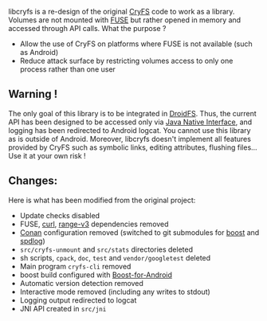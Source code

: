 libcryfs is a re-design of the original [CryFS](https://github.com/cryfs/cryfs) code to work as a library. Volumes are not mounted with [FUSE](https://www.kernel.org/doc/html/latest/filesystems/fuse.html) but rather opened in memory and accessed through API calls. What the purpose ?
- Allow the use of CryFS on platforms where FUSE is not available (such as Android)
- Reduce attack surface by restricting volumes access to only one process rather than one user

## Warning !
The only goal of this library is to be integrated in [DroidFS](https://forge.chapril.org/hardcoresushi/DroidFS). Thus, the current API has been designed to be accessed only via [Java Native Interface](https://docs.oracle.com/javase/8/docs/technotes/guides/jni), and logging has been redirected to Android logcat. You cannot use this library as is outside of Android. Moreover, libcryfs doesn't implement all features provided by CryFS such as symbolic links, editing attributes, flushing files... Use it at your own risk !

## Changes:
Here is what has been modified from the original project:
- Update checks disabled
- FUSE, [curl](https://curl.se), [range-v3](https://github.com/ericniebler/range-v3) dependencies removed
- [Conan](https://conan.io) configuration removed (switched to git submodules for [boost](https://www.boost.org) and [spdlog](https://github.com/gabime/spdlog))
- `src/cryfs-unmount` and `src/stats` directories deleted
- sh scripts, `cpack`, `doc`, `test` and `vendor/googletest` deleted
- Main program `cryfs-cli` removed
- boost build configured with [Boost-for-Android](https://github.com/moritz-wundke/Boost-for-Android)
- Automatic version detection removed
- Interactive mode removed (including any writes to stdout)
- Logging output redirected to logcat
- JNI API created in `src/jni`
